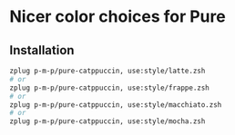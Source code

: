 # Nicer color choices for Pure

## Installation

```sh
zplug p-m-p/pure-catppuccin, use:style/latte.zsh
# or
zplug p-m-p/pure-catppuccin, use:style/frappe.zsh
# or
zplug p-m-p/pure-catppuccin, use:style/macchiato.zsh
# or
zplug p-m-p/pure-catppuccin, use:style/mocha.zsh
```
